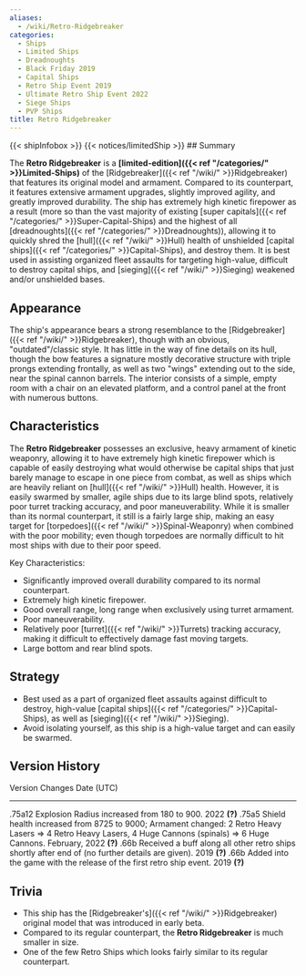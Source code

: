 ```yaml
---
aliases:
  - /wiki/Retro-Ridgebreaker
categories:
  - Ships
  - Limited Ships
  - Dreadnoughts
  - Black Friday 2019
  - Capital Ships
  - Retro Ship Event 2019
  - Ultimate Retro Ship Event 2022
  - Siege Ships
  - PVP Ships
title: Retro Ridgebreaker
---
```


{{< shipInfobox >}} {{< notices/limitedShip >}} ## Summary

The **Retro Ridgebreaker** is a **[limited-edition]({{< ref "/categories/" >}}Limited-Ships)** of the [Ridgebreaker]({{< ref "/wiki/" >}}Ridgebreaker) that features its original model and armament. Compared to its counterpart, it features extensive armament upgrades, slightly improved agility, and greatly improved durability. The ship has extremely high kinetic firepower as a result (more so than the vast majority of existing [super capitals]({{< ref "/categories/" >}}Super-Capital-Ships) and the highest of all [dreadnoughts]({{< ref "/categories/" >}}Dreadnoughts)), allowing it to quickly shred the [hull]({{< ref "/wiki/" >}}Hull) health of unshielded [capital ships]({{< ref "/categories/" >}}Capital-Ships), and destroy them. It is best used in assisting organized fleet assaults for targeting high-value, difficult to destroy capital ships, and [sieging]({{< ref "/wiki/" >}}Sieging) weakened and/or unshielded bases.

## Appearance

The ship's appearance bears a strong resemblance to the [Ridgebreaker]({{< ref "/wiki/" >}}Ridgebreaker), though with an obvious, "outdated"/classic style. It has little in the way of fine details on its hull, though the bow features a signature mostly decorative structure with triple prongs extending frontally, as well as two "wings" extending out to the side, near the spinal cannon barrels. The interior consists of a simple, empty room with a chair on an elevated platform, and a control panel at the front with numerous buttons.

## Characteristics

The **Retro Ridgebreaker** possesses an exclusive, heavy armament of kinetic weaponry, allowing it to have extremely high kinetic firepower which is capable of easily destroying what would otherwise be capital ships that just barely manage to escape in one piece from combat, as well as ships which are heavily reliant on [hull]({{< ref "/wiki/" >}}Hull) health. However, it is easily swarmed by smaller, agile ships due to its large blind spots, relatively poor turret tracking accuracy, and poor maneuverability. While it is smaller than its normal counterpart, it still is a fairly large ship, making an easy target for [torpedoes]({{< ref "/wiki/" >}}Spinal-Weaponry) when combined with the poor mobility; even though torpedoes are normally difficult to hit most ships with due to their poor speed.

Key Characteristics:

- Significantly improved overall durability compared to its normal counterpart.
- Extremely high kinetic firepower.
- Good overall range, long range when exclusively using turret armament.
- Poor maneuverability.
- Relatively poor [turret]({{< ref "/wiki/" >}}Turrets) tracking accuracy, making it difficult to effectively damage fast moving targets.
- Large bottom and rear blind spots.

## Strategy

- Best used as a part of organized fleet assaults against difficult to destroy, high-value [capital ships]({{< ref "/categories/" >}}Capital-Ships), as well as [sieging]({{< ref "/wiki/" >}}Sieging).
- Avoid isolating yourself, as this ship is a high-value target and can easily be swarmed.

## Version History

Version Changes Date (UTC)

---

.75a12 Explosion Radius increased from 180 to 900. 2022 **(?)** .75a5 Shield health increased from 8725 to 9000; Armament changed: 2 Retro Heavy Lasers => 4 Retro Heavy Lasers, 4 Huge Cannons (spinals) => 6 Huge Cannons. February, 2022 **(?)** .66b Received a buff along all other retro ships shortly after end of (no further details are given). 2019 **(?)** .66b Added into the game with the release of the first retro ship event. 2019 **(?)**

## Trivia

- This ship has the [Ridgebreaker's]({{< ref "/wiki/" >}}Ridgebreaker) original model that was introduced in early beta.
- Compared to its regular counterpart, the **Retro Ridgebreaker** is much smaller in size.
- One of the few Retro Ships which looks fairly similar to its regular counterpart.
